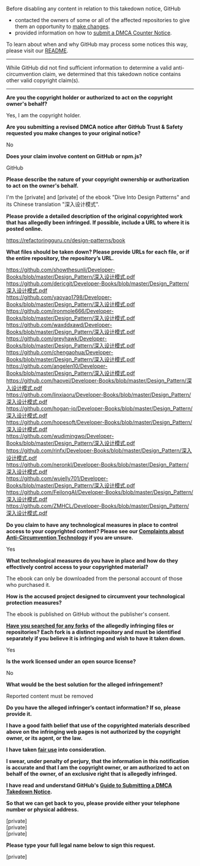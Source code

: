 Before disabling any content in relation to this takedown notice, GitHub
- contacted the owners of some or all of the affected repositories to give them an opportunity to [make changes](https://docs.github.com/en/github/site-policy/dmca-takedown-policy#a-how-does-this-actually-work).
- provided information on how to [submit a DMCA Counter Notice](https://docs.github.com/en/articles/guide-to-submitting-a-dmca-counter-notice).

To learn about when and why GitHub may process some notices this way, please visit our [README](https://github.com/github/dmca/blob/master/README.md#anatomy-of-a-takedown-notice).

---

While GitHub did not find sufficient information to determine a valid anti-circumvention claim, we determined that this takedown notice contains other valid copyright claim(s).

---

**Are you the copyright holder or authorized to act on the copyright owner's behalf?**

Yes, I am the copyright holder.

**Are you submitting a revised DMCA notice after GitHub Trust & Safety requested you make changes to your original notice?**

No

**Does your claim involve content on GitHub or npm.js?**

GitHub

**Please describe the nature of your copyright ownership or authorization to act on the owner's behalf.**

I'm the [private] and [private] of the ebook "Dive Into Design Patterns" and its Chinese translation "深入设计模式".

**Please provide a detailed description of the original copyrighted work that has allegedly been infringed. If possible, include a URL to where it is posted online.**

https://refactoringguru.cn/design-patterns/book

**What files should be taken down? Please provide URLs for each file, or if the entire repository, the repository’s URL.**

https://github.com/showthesunli/Developer-Books/blob/master/Design_Pattern/深入设计模式.pdf  
https://github.com/dericgit/Developer-Books/blob/master/Design_Pattern/深入设计模式.pdf  
https://github.com/yaoyao1798/Developer-Books/blob/master/Design_Pattern/深入设计模式.pdf  
https://github.com/ironmole666/Developer-Books/blob/master/Design_Pattern/深入设计模式.pdf  
https://github.com/waxddxawd/Developer-Books/blob/master/Design_Pattern/深入设计模式.pdf  
https://github.com/greyhawk/Developer-Books/blob/master/Design_Pattern/深入设计模式.pdf  
https://github.com/chengaohua/Developer-Books/blob/master/Design_Pattern/深入设计模式.pdf  
https://github.com/angelen10/Developer-Books/blob/master/Design_Pattern/深入设计模式.pdf  
https://github.com/haovei/Developer-Books/blob/master/Design_Pattern/深入设计模式.pdf  
https://github.com/linxiaoru/Developer-Books/blob/master/Design_Pattern/深入设计模式.pdf  
https://github.com/hogan-io/Developer-Books/blob/master/Design_Pattern/深入设计模式.pdf  
https://github.com/hopesoft/Developer-Books/blob/master/Design_Pattern/深入设计模式.pdf  
https://github.com/wudimingwo/Developer-Books/blob/master/Design_Pattern/深入设计模式.pdf  
https://github.com/rinfx/Developer-Books/blob/master/Design_Pattern/深入设计模式.pdf  
https://github.com/neronkl/Developer-Books/blob/master/Design_Pattern/深入设计模式.pdf  
https://github.com/wujelly701/Developer-Books/blob/master/Design_Pattern/深入设计模式.pdf  
https://github.com/FeilongAI/Developer-Books/blob/master/Design_Pattern/深入设计模式.pdf  
https://github.com/ZMHCL/Developer-Books/blob/master/Design_Pattern/深入设计模式.pdf  

**Do you claim to have any technological measures in place to control access to your copyrighted content? Please see our <a href="https://docs.github.com/articles/guide-to-submitting-a-dmca-takedown-notice#complaints-about-anti-circumvention-technology">Complaints about Anti-Circumvention Technology</a> if you are unsure.**

Yes

**What technological measures do you have in place and how do they effectively control access to your copyrighted material?**

The ebook can only be downloaded from the personal account of those who purchased it.

**How is the accused project designed to circumvent your technological protection measures?**

The ebook is published on GitHub without the publisher's consent.

**<a href="https://docs.github.com/articles/dmca-takedown-policy#b-what-about-forks-or-whats-a-fork">Have you searched for any forks</a> of the allegedly infringing files or repositories? Each fork is a distinct repository and must be identified separately if you believe it is infringing and wish to have it taken down.**

Yes

**Is the work licensed under an open source license?**

No

**What would be the best solution for the alleged infringement?**

Reported content must be removed

**Do you have the alleged infringer’s contact information? If so, please provide it.**

**I have a good faith belief that use of the copyrighted materials described above on the infringing web pages is not authorized by the copyright owner, or its agent, or the law.**

**I have taken <a href="https://www.lumendatabase.org/topics/22">fair use</a> into consideration.**

**I swear, under penalty of perjury, that the information in this notification is accurate and that I am the copyright owner, or am authorized to act on behalf of the owner, of an exclusive right that is allegedly infringed.**

**I have read and understand GitHub's <a href="https://docs.github.com/articles/guide-to-submitting-a-dmca-takedown-notice/">Guide to Submitting a DMCA Takedown Notice</a>.**

**So that we can get back to you, please provide either your telephone number or physical address.**

[private]  
[private]  
[private]  

**Please type your full legal name below to sign this request.**

[private]  
